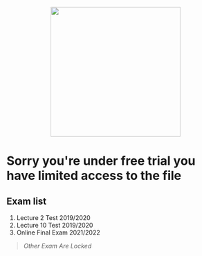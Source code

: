 <p align ="center" >
  <img width = "300" src = "https://upload.wikimedia.org/wikipedia/commons/thumb/a/a5/Road-sign-no-entry.svg/1200px-Road-sign-no-entry.svg.png">
</p>

# Sorry you're under free trial you have limited access to the file

## Exam list

<body>
      <ol type = "1">
         <li>Lecture 2 Test 2019/2020</li>
         <li>Lecture 10 Test 2019/2020</li>
         <li>Online Final Exam 2021/2022</li>
      </ol>
   </body>
   
> *Other Exam Are Locked*


